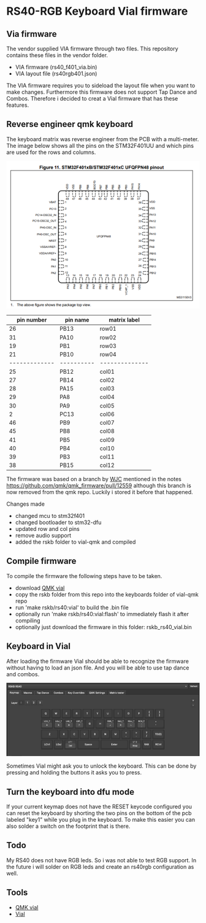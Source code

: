 # RS40-RGB Keyboard Vial firmware

## Via firmware

The vendor supplied VIA firmware through two files. This repository contains these files in the vendor folder.
- VIA firmware (rs40_f401_via.bin)
- VIA layout file (rs40rgb401.json)

The VIA firmware requires you to sideload the layout file when you want to make changes. Furthermore this firmware does not support Tap Dance and Combos. Therefore i decided to creat a Vial firmware that has these features.

## Reverse engineer qmk keyboard

The keyboard matrix was reverse engineer from the PCB with a multi-meter. The image below shows all the pins on the STM32F401UU and which pins are used for the rows and columns.

![mcu](../images/stm32f401cc_pins.png)

| pin number  | pin name | matrix label |
|-------------|----------|--------------|
|  26         |  PB13    |   row01      |
|  31         |  PA10    |   row02      |
|  19         |  PB1     |   row03      |
|  21         |  PB10    |   row04      |
|-------------|----------|--------------|
|  25         |  PB12    |   col01      |
|  27         |  PB14    |   col02      |
|  28         |  PA15    |   col03      |
|  29         |  PA8     |   col04      |
|  30         |  PA9     |   col05      |
|   2         |  PC13    |   col06      |
|  46         |  PB9     |   col07      |
|  45         |  PB8     |   col08      |
|  41         |  PB5     |   col09      |
|  40         |  PB4     |   col10      |
|  39         |  PB3     |   col11      |
|  38         |  PB15    |   col12      |

The firmware was based on a branch by [WJC](https://github.com/wjc21wjc) mentioned in the notes <https://github.com/qmk/qmk_firmware/pull/12559> although this branch is now removed from the qmk repo. Luckily i stored it before that happened. 

Changes made
- changed mcu to stm32f401
- changed bootloader to stm32-dfu
- updated row and col pins
- remove audio support
- added the rskb folder to vial-qmk and compiled

## Compile firmware

To compile the firmware the following steps have to be taken.

- download [QMK vial](https://github.com/vial-kb/vial-qmk)
- copy the rskb folder from this repo into the keyboards folder of vial-qmk repo
- run 'make rskb/rs40:vial' to build the .bin file
- optionally run 'make rskb/rs40:vial:flash' to immediately flash it after compiling
- optionally just download the firmware in this folder: rskb_rs40_vial.bin

## Keyboard in Vial

After loading the firmware Vial should be able to recognize the firmware without having to load an json file. And you will be able to use tap dance and combos.

![Vial](../images/vial_rskb_rs40.png)

Sometimes Vial might ask you to unlock the keyboard. This can be done by pressing and holding the buttons it asks you to press.

## Turn the keyboard into dfu mode

If your current keymap does not have the RESET keycode configured you can reset the keyboard by shorting the two pins on the bottom of the pcb labeled "key1" while you plug in the keyboard. To make this easier you can also solder a switch on the footprint that is there.


## Todo

My RS40 does not have RGB leds. So i was not able to test RGB support. In the future i will solder on RGB leds and create an rs40rgb configuration as well.

## Tools

- [QMK vial](https://github.com/vial-kb/vial-qmk)
- [Vial](https://get.vial.today/)

